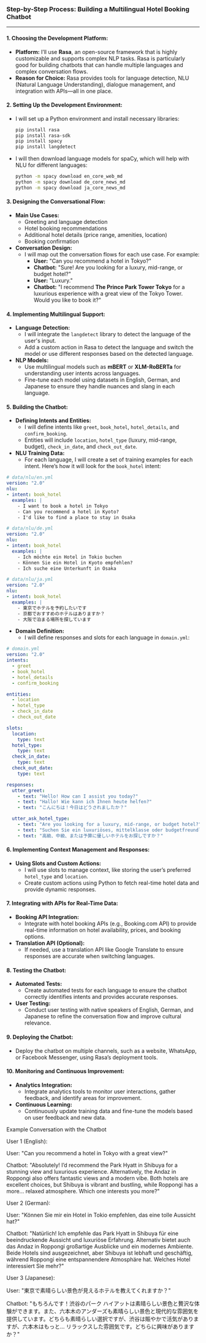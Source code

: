 ### Step-by-Step Process: Building a Multilingual Hotel Booking Chatbot

---

#### **1. Choosing the Development Platform:**
- **Platform:** I’ll use **Rasa**, an open-source framework that is highly customizable and supports complex NLP tasks. Rasa is particularly good for building chatbots that can handle multiple languages and complex conversation flows.
- **Reason for Choice:** Rasa provides tools for language detection, NLU (Natural Language Understanding), dialogue management, and integration with APIs—all in one place.

#### **2. Setting Up the Development Environment:**
- I will set up a Python environment and install necessary libraries:
  ```bash
  pip install rasa
  pip install rasa-sdk
  pip install spacy
  pip install langdetect
  ```
- I will then download language models for spaCy, which will help with NLU for different languages:
  ```bash
  python -m spacy download en_core_web_md
  python -m spacy download de_core_news_md
  python -m spacy download ja_core_news_md
  ```

#### **3. Designing the Conversational Flow:**
- **Main Use Cases:**
  - Greeting and language detection
  - Hotel booking recommendations
  - Additional hotel details (price range, amenities, location)
  - Booking confirmation
- **Conversation Design:**
  - I will map out the conversation flows for each use case. For example:
    - **User:** "Can you recommend a hotel in Tokyo?"
    - **Chatbot:** "Sure! Are you looking for a luxury, mid-range, or budget hotel?"
    - **User:** "Luxury."
    - **Chatbot:** "I recommend **The Prince Park Tower Tokyo** for a luxurious experience with a great view of the Tokyo Tower. Would you like to book it?"

#### **4. Implementing Multilingual Support:**
- **Language Detection:**
  - I will integrate the `langdetect` library to detect the language of the user's input.
  - Add a custom action in Rasa to detect the language and switch the model or use different responses based on the detected language.
- **NLP Models:**
  - Use multilingual models such as **mBERT** or **XLM-RoBERTa** for understanding user intents across languages.
  - Fine-tune each model using datasets in English, German, and Japanese to ensure they handle nuances and slang in each language.

#### **5. Building the Chatbot:**
- **Defining Intents and Entities:**
  - I will define intents like `greet`, `book_hotel`, `hotel_details`, and `confirm_booking`.
  - Entities will include `location`, `hotel_type` (luxury, mid-range, budget), `check_in_date`, and `check_out_date`.
- **NLU Training Data:**
  - For each language, I will create a set of training examples for each intent. Here’s how it will look for the `book_hotel` intent:

```yaml
# data/nlu/en.yml
version: "2.0"
nlu:
- intent: book_hotel
  examples: |
    - I want to book a hotel in Tokyo
    - Can you recommend a hotel in Kyoto?
    - I'd like to find a place to stay in Osaka

# data/nlu/de.yml
version: "2.0"
nlu:
- intent: book_hotel
  examples: |
    - Ich möchte ein Hotel in Tokio buchen
    - Können Sie ein Hotel in Kyoto empfehlen?
    - Ich suche eine Unterkunft in Osaka

# data/nlu/ja.yml
version: "2.0"
nlu:
- intent: book_hotel
  examples: |
    - 東京でホテルを予約したいです
    - 京都でおすすめのホテルはありますか？
    - 大阪で泊まる場所を探しています
```

- **Domain Definition:**
  - I will define responses and slots for each language in `domain.yml`:

```yaml
# domain.yml
version: "2.0"
intents:
  - greet
  - book_hotel
  - hotel_details
  - confirm_booking

entities:
  - location
  - hotel_type
  - check_in_date
  - check_out_date

slots:
  location:
    type: text
  hotel_type:
    type: text
  check_in_date:
    type: text
  check_out_date:
    type: text

responses:
  utter_greet:
    - text: "Hello! How can I assist you today?"
    - text: "Hallo! Wie kann ich Ihnen heute helfen?"
    - text: "こんにちは！今日はどうされましたか？"

  utter_ask_hotel_type:
    - text: "Are you looking for a luxury, mid-range, or budget hotel?"
    - text: "Suchen Sie ein luxuriöses, mittelklasse oder budgetfreundliches Hotel?"
    - text: "高級、中級、または予算に優しいホテルをお探しですか？"
```

#### **6. Implementing Context Management and Responses:**
- **Using Slots and Custom Actions:**
  - I will use slots to manage context, like storing the user’s preferred `hotel_type` and `location`.
  - Create custom actions using Python to fetch real-time hotel data and provide dynamic responses.

#### **7. Integrating with APIs for Real-Time Data:**
- **Booking API Integration:**
  - Integrate with hotel booking APIs (e.g., Booking.com API) to provide real-time information on hotel availability, prices, and booking options.
- **Translation API (Optional):**
  - If needed, use a translation API like Google Translate to ensure responses are accurate when switching languages.

#### **8. Testing the Chatbot:**
- **Automated Tests:**
  - Create automated tests for each language to ensure the chatbot correctly identifies intents and provides accurate responses.
- **User Testing:**
  - Conduct user testing with native speakers of English, German, and Japanese to refine the conversation flow and improve cultural relevance.

#### **9. Deploying the Chatbot:**
- Deploy the chatbot on multiple channels, such as a website, WhatsApp, or Facebook Messenger, using Rasa’s deployment tools.

#### **10. Monitoring and Continuous Improvement:**
- **Analytics Integration:**
  - Integrate analytics tools to monitor user interactions, gather feedback, and identify areas for improvement.
- **Continuous Learning:**
  - Continuously update training data and fine-tune the models based on user feedback and new data.


Example Conversation with the Chatbot

User 1 (English):

User: "Can you recommend a hotel in Tokyo with a great view?"

Chatbot: "Absolutely! I’d recommend the Park Hyatt in Shibuya for a stunning view and luxurious experience. Alternatively, the Andaz in Roppongi also offers fantastic views and a modern vibe. Both hotels are excellent choices, but Shibuya is vibrant and bustling, while Roppongi has a more... relaxed atmosphere. Which one interests you more?"

User 2 (German):

User: "Können Sie mir ein Hotel in Tokio empfehlen, das eine tolle Aussicht hat?"

Chatbot: "Natürlich! Ich empfehle das Park Hyatt in Shibuya für eine beeindruckende Aussicht und luxuriöse Erfahrung. Alternativ bietet auch das Andaz in Roppongi großartige Ausblicke und ein modernes Ambiente. Beide Hotels sind ausgezeichnet, aber Shibuya ist lebhaft und geschäftig, während Roppongi eine entspannendere Atmosphäre hat. Welches Hotel interessiert Sie mehr?"

User 3 (Japanese):

User: "東京で素晴らしい景色が見えるホテルを教えてくれますか？"


Chatbot: "もちろんです！渋谷のパーク ハイアットは素晴らしい景色と贅沢な体験ができます。また、六本木のアンダーズも素晴らしい景色と現代的な雰囲気を提供しています。どちらも素晴らしい選択ですが、渋谷は賑やかで活気がありますが、六本木はもっと... リラックスした雰囲気です。どちらに興味がありますか？"
